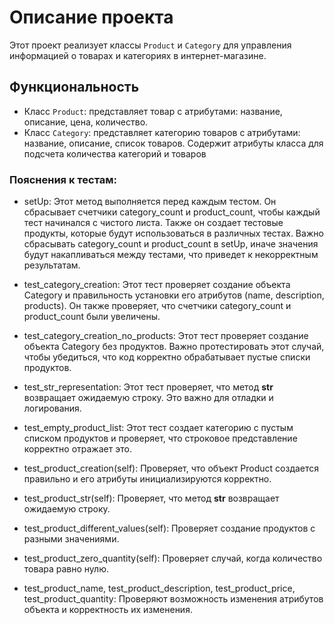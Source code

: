 # Описание проекта

Этот проект реализует классы `Product` и `Category` для управления информацией о товарах и категориях в интернет-магазине.

## Функциональность

*   Класс `Product`: представляет товар с атрибутами: название, описание, цена, количество.
*   Класс `Category`: представляет категорию товаров с атрибутами: название, описание, список товаров.  Содержит атрибуты класса для подсчета количества категорий и товаров


### Пояснения к тестам:


* setUp:  Этот метод выполняется перед каждым тестом. Он сбрасывает счетчики category_count и product_count, чтобы каждый тест начинался с чистого листа. Также он создает тестовые продукты, которые будут использоваться в различных тестах.  Важно сбрасывать category_count и product_count в setUp, иначе значения будут накапливаться между тестами, что приведет к некорректным результатам.

* test_category_creation:  Этот тест проверяет создание объекта Category и правильность установки его атрибутов (name, description, products).  Он также проверяет, что счетчики category_count и product_count были увеличены.

* test_category_creation_no_products: Этот тест проверяет создание объекта Category без продуктов. Важно протестировать этот случай, чтобы убедиться, что код корректно обрабатывает пустые списки продуктов.

* test_str_representation:  Этот тест проверяет, что метод __str__ возвращает ожидаемую строку.  Это важно для отладки и логирования.

* test_empty_product_list: Этот тест создает категорию с пустым списком продуктов и проверяет, что строковое представление корректно отражает это.

* test_product_creation(self):  Проверяет, что объект Product создается правильно и его атрибуты инициализируются корректно.

* test_product_str(self): Проверяет, что метод __str__ возвращает ожидаемую строку.

* test_product_different_values(self): Проверяет создание продуктов с разными значениями.

* test_product_zero_quantity(self): Проверяет случай, когда количество товара равно нулю.

* test_product_name, test_product_description, test_product_price, test_product_quantity: Проверяют возможность изменения атрибутов объекта и корректность их изменения.